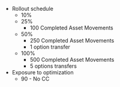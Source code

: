 - Rollout schedule
	- 10%
	- 25%
		- 100 Completed Asset Movements
	- 50%
		- 250 Completed Asset Movements
		- 1 option transfer
	- 100%
		- 500 Completed Asset Movements
		- 5 options transfers
- Exposure to optimization
	- 90 - No CC